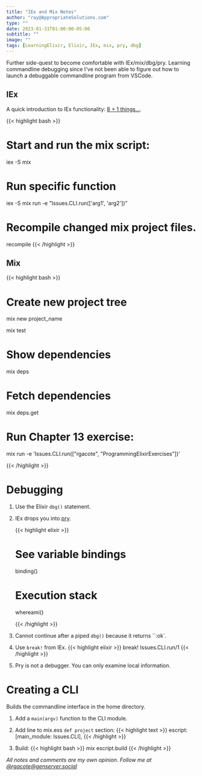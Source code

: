 ```yaml
---
title: "IEx and Mix Notes"
author: "ray@AppropriateSolutions.com"
type: ""
date: 2023-01-31T01:00:00-05:00
subtitle: ""
image: ""
tags: [LearningElixir, Elixir, IEx, mix, pry, dbg]
---
```

Further side-quest to become comfortable with IEx/mix/dbg/pry.
Learning commandline debugging since I've not been able to figure out how to launch a debuggable commandline program from VSCode.

## IEx

A quick introduction to IEx functionality: [8 + 1 things...](https://nts.strzibny.name/elixir-interactive-shell-iex/).

{{< highlight bash >}}
# Start and run the mix script:
iex -S mix

# Run specific function
iex -S mix run -e "Issues.CLI.run(['arg1', 'arg2'])"

# Recompile changed mix project files.
recompile
{{< /highlight >}}

## Mix
{{< highlight bash >}}
# Create new project tree
mix new project_name

mix test

# Show dependencies
mix deps

# Fetch dependencies
mix deps.get

# Run Chapter 13 exercise:
mix run -e 'Issues.CLI.run(["rgacote", "ProgrammingElixirExercises"])'

{{< /highlight >}}

# Debugging
1. Use the Elixir `dbg()` statement.
1. IEx drops you into [pry](https://hexdocs.pm/iex/1.13/IEx.Pry.html).

    {{< highlight elixir >}}
    # See variable bindings
    binding()

    # Execution stack
    whereami()

    {{< /highlight >}}

1. Cannot continue after a piped `dbg()` because it returns ``:ok`.

1. Use `break!` from IEx.
    {{< highlight elixir >}}
    break! Issues.CLI.run/1
    {{< /highlight >}}

1. Pry is not a debugger. You can only examine local information.

# Creating a CLI
Builds the commandline interface in the home directory.

1. Add a `main(argv)` function to the CLI module.
1. Add line to mix.exs `def project` section:
    {{< highlight text >}}
    escript: [main_module: Issues.CLI],
    {{< /highlight >}}

1. Build:
    {{< highlight bash >}}
    mix escript.build
    {{< /highlight >}}


_All notes and comments are my own opinion. Follow me at [@rgacote@genserver.social](https://genserver.social/rgacote)_

